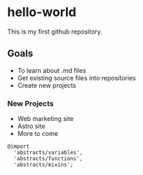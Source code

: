 # hello-world
This is my first github repository.

## Goals
* To learn about .md files
* Get existing source files into repositories
* Create new projects

### New Projects
* Web marketing site
* Astro site
* More to come

```
@import
  'abstracts/variables',
  'abstracts/functions',
  'abstracts/mixins';
```
